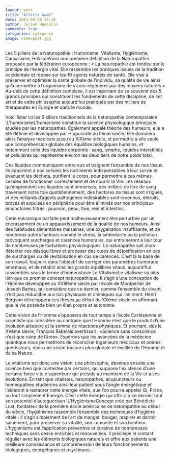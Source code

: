 ```yaml
---
layout: post
title: "Article name"
date: 2013-03-20 15:19
author: Julien Henzelin
comments: true
categories: categorie
image: name/post.jpg
---
```


<div class="resume">
Les 5 piliers de la Naturopathie : Humorisme, Vitalisme, Hygiénisme, Causalisme, HolismeVoici une première définition de la Naturopathie proposée par la fédération européenne :
« La naturopathie est fondée sur le principe de l’énergie vital. Elle rassemble les pratiques issues de la tradition occidentale et repose sur les 10 agents naturels de santé. Elle vise à préserver et optimiser la santé globale de l’individu, sa qualité de vie ainsi qu’à permettre à l’organisme de s’auto-régénérer par des moyens naturels »
</div>
<!-- more -->
Au-delà de cette définition complexe, il est important de se souvenir des 5 grands principes qui constituent les fondements de cette discipline, de cet art et de cette philosophie aujourd’hui pratiquée par des milliers de  thérapeutes en Europe et dans le monde. 

Voici lister ici les 5 piliers traditionnels de la naturopathie contemporaine :L'humorismeL’humorisme constitue la science physiologique principale étudiée par les naturopathes. Egalement appelé théorie des humeurs, elle a été définie et développée par Hippocrate au IIème siècle. Elle dominera alors l’analyse médicale jusqu’au XIXème siècle, et permettra à elle seule une compréhension globale des équilibre biologiques humains, et notamment celle des liquides corporels : sang, lymphe, liquides interstitiels et cellulaires qui représente environ les deux tiers de notre poids total.
 
Ces liquides communiquent entre eux et baignent l’ensemble de nos tissus. Ils apportent à nos cellules les nutriments indispensables à leur survie et évacuent les déchets, purifient le corps, pour permettre à ces mêmes cellules de fonctionner correctement et de nourrir la Vie. Les réseaux qu’empreintent ces liquides sont immenses, des milliers de litre de sang traversent notre foie quotidiennement, des hectares de tissus sont irrigués, et des milliards d’agents pathogènes indésirables sont reconnus, détruits, broyés et expulsés en périphérie pour être éliminés par nos principaux émonctoires filtres : poumon, peau, foie, rein et intestins.
 
Cette mécanique parfaite peut malheureusement être perturbée par un encrassement ou un appauvrissement de la qualité de nos humeurs. Ainsi des habitudes alimentaires malsaines, une oxygénation insuffisante, et de nombreux autres facteurs comme le stress, la sédentarité ou la pollution provoquent surcharges et carences humorales, qui entraineront à leur tour de nombreuses perturbations physiologiques. Le naturopathe sait alors détecter ces déséquilibres et proposer des cures de détoxification en cas de surcharges ou de revitalisation en cas de carences. C’est là la base de son travail, toujours dans l’objectif de corriger des paramètres humoraux anormaux, et de rétablir ainsi les grands équilibres vitaux, aujourd’hui rassemblés sous le terme d’homéostasie.Le VitalismeLe vitalisme va plus loin que ce premier concept naturopathique. Il s’agit d’une conception de l’Homme développée au XVIIIème siècle par l’école de Montpellier de Joseph Bartez, qui considère que ce dernier, comme l’ensemble du vivant, n’est pas réductible aux lois physiques et chimiques qui l’animent. Henri Bergson développera ces thèses au début du XXème siècle en affirmant que la vie possède bien un élan propre et autonome.
 
Cette vision de l’Homme s’opposera de tout temps à l’école Cartésienne et scientiste qui considère au contraire que l’Homme n’est que le produit d’une évolution aléatoire et la somme de réactions physiques. Et pourtant, dès le XVème siècle, François Rabelais avertissait : «Science sans conscience n’est que ruine de l’âme». Espérons que les avancées de la médecine quantique nous permettrons de réconcilier ingénieurs médicaux et poètes guérisseurs, dans une vision toujours plus globale et éveillée de l’Homme et de sa Nature.
 
Le vitalisme est donc une vision, une philosophie, devenue ensuite une science bien que contestée par certains, qui suppose l'existence d'une certaine force vitale supérieure qui préside au maintient de la Vie et à ses évolutions. En tant que vitalistes, naturopathes, acupuncteurs ou homéopathes étudierons ainsi leur patient sous l’angle énergétique et l’aideront à restaurer cette énergie vitale, que l’on pourra appeler Qi, Prâna, ou tout simplement Energie. C’est cette énergie qui offrira à ce dernier tout son potentiel d’autoguérison !L’HygiénismeConcept créé par Bénédicte Lust, fondateur de la première école américaine de naturopathie au début du siècle, l’hygiénisme rassemble l’ensemble des techniques d’hygiène vitale : il s’agit simplement de l’art de manger, bouger, respirer et dormir sainement, pour préserver sa vitalité, son immunité et son bonheur. L’hygiénisme est l’application préventive et curative de nombreuses techniques sans cesse enrichies et renouvelées. Il privilégie le contact régulier avec les éléments biologiques naturels et offre aux patients une meilleure connaissance et compréhension de leurs fonctionnements biologiques, énergétiques et psychiques.